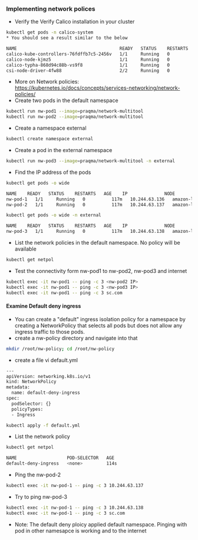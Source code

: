 ### Implementing network polices
* Verify the Verify Calico installation in your cluster
``` bash
kubectl get pods -n calico-system
* You should see a result similar to the below
```
``` bash
NAME                                       READY   STATUS    RESTARTS   AGE
calico-kube-controllers-76fdffb7c5-2456v   1/1     Running   0          118m
calico-node-kjmz5                          1/1     Running   0          118m
calico-typha-868d94c88b-vs9f8              1/1     Running   0          118m
csi-node-driver-4fw88                      2/2     Running   0          118m
```
* More on Network policies: https://kubernetes.io/docs/concepts/services-networking/network-policies/
* Create two pods in the default namespace
``` bash
kubectl run nw-pod1 --image=praqma/network-multitool
kubectl run nw-pod2 --image=praqma/network-multitool
```
* Create a namespace external
``` bash
kubectl create namespace external
```
* Create a pod in the external namespace
``` bash
kubectl run nw-pod3 --image=praqma/network-multitool -n external
```
* Find the IP address of the pods
``` bash
kubectl get pods -o wide
```
``` bash
NAME    READY   STATUS    RESTARTS   AGE    IP              NODE           NOMINATED NODE   READINESS GATES
nw-pod-1   1/1     Running   0          117m   10.244.63.136   amazon-linux   <none>           <none>
nw-pod-2   1/1     Running   0          117m   10.244.63.137   amazon-linux   <none>           <none>
```
``` bash
kubectl get pods -o wide -n external
```
``` bash
NAME    READY   STATUS    RESTARTS   AGE    IP              NODE           NOMINATED NODE   READINESS GATES
nw-pod-3   1/1     Running   0          117m   10.244.63.138   amazon-linux   <none>           <none>
```
* List the network policies in the default namespace. No policy will be available
``` bash
kubectl get netpol
```
* Test the connectivity form nw-pod1 to nw-pod2, nw-pod3 and internet
``` bash
kubectl exec -it nw-pod1 -- ping -c 3 <nw-pod2 IP> 
kubectl exec -it nw-pod1 -- ping -c 3 <nw-pod3 IP> 
kubectl exec -it nw-pod1 -- ping -c 3 sc.com
```
#### Examine Default deny ingress 
* You can create a "default" ingress isolation policy for a namespace by creating a NetworkPolicy that selects all pods but does not allow any ingress traffic to those pods.
* create a nw-policy directory and navigate into that 
``` bash
mkdir /root/nw-policy; cd /root/nw-policy
```
* create a file vi default.yml
``` bash
---
apiVersion: networking.k8s.io/v1
kind: NetworkPolicy
metadata:
  name: default-deny-ingress
spec:
  podSelector: {}
  policyTypes:
  - Ingress
```
``` bash
kubectl apply -f default.yml 
```
* List the network policy 
``` bash
kubectl get netpol
```
``` bash
NAME                   POD-SELECTOR   AGE
default-deny-ingress   <none>         114s
```
* Ping the nw-pod-2
``` bash
kubectl exec -it nw-pod-1 -- ping -c 3 10.244.63.137
```
* Try to ping nw-pod-3 
``` bash
kubectl exec -it nw-pod-1 -- ping -c 3 10.244.63.138
kubectl exec -it nw-pod-1 -- ping -c 3 sc.com

```
* Note: The default deny ploicy applied default namespace. Pinging with pod in other namesapce is working and to the internet
